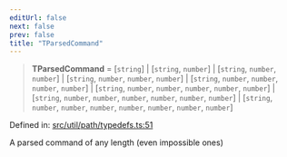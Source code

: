 ```yaml
---
editUrl: false
next: false
prev: false
title: "TParsedCommand"
---
```


> **TParsedCommand** = \[`string`\] \| \[`string`, `number`\] \| \[`string`, `number`, `number`\] \| \[`string`, `number`, `number`, `number`\] \| \[`string`, `number`, `number`, `number`, `number`\] \| \[`string`, `number`, `number`, `number`, `number`, `number`\] \| \[`string`, `number`, `number`, `number`, `number`, `number`, `number`\] \| \[`string`, `number`, `number`, `number`, `number`, `number`, `number`, `number`\]

Defined in: [src/util/path/typedefs.ts:51](https://github.com/fabricjs/fabric.js/blob/e114448a1bce9b68a3e1bba337bc0c83a35c1aa5/src/util/path/typedefs.ts#L51)

A parsed command of any length (even impossible ones)
